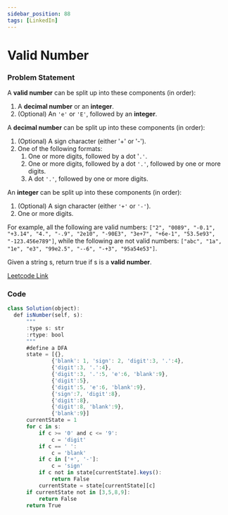 ```yaml
---
sidebar_position: 88
tags: [LinkedIn]
---
```


# Valid Number

### Problem Statement

A **valid number** can be split up into these components (in order):

1. A **decimal number** or an **integer**.
2. (Optional) An `'e'` or `'E'`, followed by an **integer**.

A **decimal number** can be split up into these components (in order):

1. (Optional) A sign character (either '+' or '-').
2. One of the following formats:
    1. One or more digits, followed by a dot '`.'`.
    2. One or more digits, followed by a dot `'.'`, followed by one or more digits.
    3. A dot `'.'`, followed by one or more digits.

An **integer** can be split up into these components (in order):

1. (Optional) A sign character (either `'+'` or `'-'`).
2. One or more digits.

For example, all the following are valid numbers: `["2", "0089", "-0.1", "+3.14", "4.", "-.9", "2e10", "-90E3", "3e+7", "+6e-1", "53.5e93", "-123.456e789"]`, while the following are not valid numbers: `["abc", "1a", "1e", "e3", "99e2.5", "--6", "-+3", "95a54e53"]`.

Given a string s, return true if s is a **valid number**.

[Leetcode Link](https://leetcode.com/problems/valid-number/)

### Code

```jsx title="Python"
class Solution(object):
  def isNumber(self, s):
      """
      :type s: str
      :rtype: bool
      """
      #define a DFA
      state = [{}, 
              {'blank': 1, 'sign': 2, 'digit':3, '.':4}, 
              {'digit':3, '.':4},
              {'digit':3, '.':5, 'e':6, 'blank':9},
              {'digit':5},
              {'digit':5, 'e':6, 'blank':9},
              {'sign':7, 'digit':8},
              {'digit':8},
              {'digit':8, 'blank':9},
              {'blank':9}]
      currentState = 1
      for c in s:
          if c >= '0' and c <= '9':
              c = 'digit'
          if c == ' ':
              c = 'blank'
          if c in ['+', '-']:
              c = 'sign'
          if c not in state[currentState].keys():
              return False
          currentState = state[currentState][c]
      if currentState not in [3,5,8,9]:
          return False
      return True
```